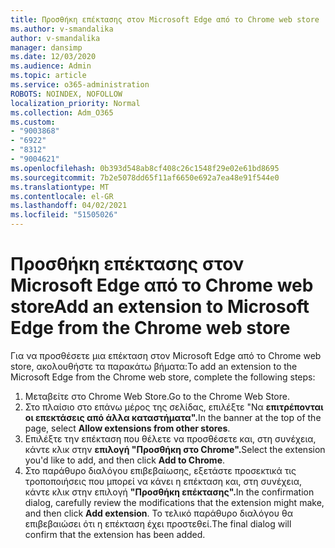 ```yaml
---
title: Προσθήκη επέκτασης στον Microsoft Edge από το Chrome web store
ms.author: v-smandalika
author: v-smandalika
manager: dansimp
ms.date: 12/03/2020
ms.audience: Admin
ms.topic: article
ms.service: o365-administration
ROBOTS: NOINDEX, NOFOLLOW
localization_priority: Normal
ms.collection: Adm_O365
ms.custom:
- "9003868"
- "6922"
- "8312"
- "9004621"
ms.openlocfilehash: 0b393d548ab8cf408c26c1548f29e02e61bd8695
ms.sourcegitcommit: 7b2e5078dd65f11af6650e692a7ea48e91f544e0
ms.translationtype: MT
ms.contentlocale: el-GR
ms.lasthandoff: 04/02/2021
ms.locfileid: "51505026"
---
```

# <a name="add-an-extension-to-microsoft-edge-from-the-chrome-web-store"></a><span data-ttu-id="6af2c-102">Προσθήκη επέκτασης στον Microsoft Edge από το Chrome web store</span><span class="sxs-lookup"><span data-stu-id="6af2c-102">Add an extension to Microsoft Edge from the Chrome web store</span></span>

<span data-ttu-id="6af2c-103">Για να προσθέσετε μια επέκταση στον Microsoft Edge από το Chrome web store, ακολουθήστε τα παρακάτω βήματα:</span><span class="sxs-lookup"><span data-stu-id="6af2c-103">To add an extension to the Microsoft Edge from the Chrome web store, complete the following steps:</span></span>

1. <span data-ttu-id="6af2c-104">Μεταβείτε στο Chrome Web Store.</span><span class="sxs-lookup"><span data-stu-id="6af2c-104">Go to the Chrome Web Store.</span></span>
2. <span data-ttu-id="6af2c-105">Στο πλαίσιο στο επάνω μέρος της σελίδας, επιλέξτε "Να **επιτρέπονται οι επεκτάσεις από άλλα καταστήματα".**</span><span class="sxs-lookup"><span data-stu-id="6af2c-105">In the banner at the top of the page, select **Allow extensions from other stores**.</span></span>
3. <span data-ttu-id="6af2c-106">Επιλέξτε την επέκταση που θέλετε να προσθέσετε και, στη συνέχεια, κάντε κλικ στην **επιλογή "Προσθήκη στο Chrome".**</span><span class="sxs-lookup"><span data-stu-id="6af2c-106">Select the extension you'd like to add, and then click **Add to Chrome**.</span></span>
4. <span data-ttu-id="6af2c-107">Στο παράθυρο διαλόγου επιβεβαίωσης, εξετάστε προσεκτικά τις τροποποιήσεις που μπορεί να κάνει η επέκταση και, στη συνέχεια, κάντε κλικ στην επιλογή **"Προσθήκη επέκτασης".**</span><span class="sxs-lookup"><span data-stu-id="6af2c-107">In the confirmation dialog, carefully review the modifications that the extension might make, and then click **Add extension**.</span></span>
<span data-ttu-id="6af2c-108">Το τελικό παράθυρο διαλόγου θα επιβεβαιώσει ότι η επέκταση έχει προστεθεί.</span><span class="sxs-lookup"><span data-stu-id="6af2c-108">The final dialog will confirm that the extension has been added.</span></span>